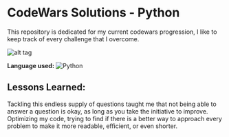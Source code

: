 # CodeWars Solutions - Python

This repository is dedicated for my current codewars progression, I like to keep track of every challenge that I overcome.

![alt tag](https://www.codewars.com/users/D3schizatorul/badges/large)

**Language used:** ![Python](https://img.shields.io/badge/python-3670A0?style=for-the-badge&logo=python&logoColor=ffdd54) 

## Lessons Learned:

Tackling this endless supply of questions taught me that not being able to answer a question is okay, as long as you take the initiative to improve. 
Optimizing my code, trying to find if there is a better way to approach every problem to make it more readable, efficient, or even shorter.
